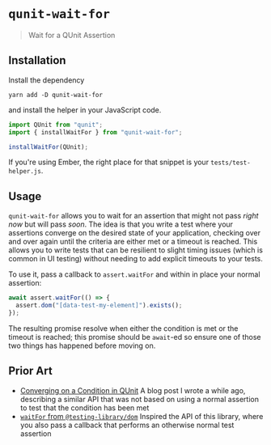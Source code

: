 # `qunit-wait-for`

> Wait for a QUnit Assertion

## Installation

Install the dependency

```
yarn add -D qunit-wait-for
```

and install the helper in your JavaScript code.

```javascript
import QUnit from "qunit";
import { installWaitFor } from "qunit-wait-for";

installWaitFor(QUnit);
```

If you're using Ember, the right place for that snippet is your `tests/test-helper.js`.

## Usage

`qunit-wait-for` allows you to wait for an assertion that might not pass _right now_ but will pass _soon_. The idea is that you write a test where your assertions converge on the desired state of your application, checking over and over again until the criteria are either met or a timeout is reached. This allows you to write tests that can be resilient to slight timing issues (which is common in UI testing) without needing to add explicit timeouts to your tests.

To use it, pass a callback to `assert.waitFor` and within in place your normal assertion:

```javascript
await assert.waitFor(() => {
  assert.dom("[data-test-my-element]").exists();
});
```

The resulting promise resolve when either the condition is met or the timeout is reached; this promise should be `await`-ed so ensure one of those two things has happened before moving on.

## Prior Art

- [Converging on a Condition in QUnit](https://alexlafroscia.com/qunit-assert-converge-on/)
  A blog post I wrote a while ago, describing a similar API that was not based on using a normal assertion to test that the condition has been met
- [`waitFor` from `@testing-library/dom`](https://testing-library.com/docs/dom-testing-library/api-async#waitfor)
  Inspired the API of this library, where you also pass a callback that performs an otherwise normal test assertion
